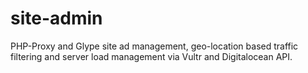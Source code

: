 # site-admin
PHP-Proxy and Glype site ad management, geo-location based traffic filtering and server load management via Vultr and Digitalocean API.
